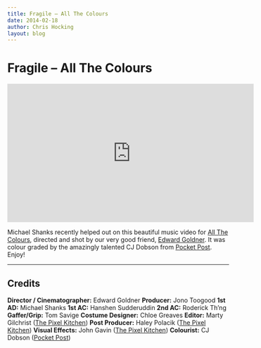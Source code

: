 ```yaml
---
title: Fragile – All The Colours
date: 2014-02-18
author: Chris Hocking
layout: blog
---
```

# Fragile – All The Colours

<iframe width="560" height="315" src="https://www.youtube-nocookie.com/embed/chA8-cClxt0?si=CO2qaNSu1hjY7uha" title="YouTube video player" frameborder="0" allow="accelerometer; autoplay; clipboard-write; encrypted-media; gyroscope; picture-in-picture; web-share" referrerpolicy="strict-origin-when-cross-origin" allowfullscreen></iframe>

Michael Shanks recently helped out on this beautiful music video for [All The Colours](http://allthecolours.bandcamp.com), directed and shot by our very good friend, [Edward Goldner](http://www.edwardgoldner.com/). It was colour graded by the amazingly talented CJ Dobson from [Pocket Post](http://www.pocket-post.com). Enjoy!

---

## Credits

**Director / Cinematographer:** Edward Goldner
**Producer:** Jono Toogood
**1st AD:** Michael Shanks
**1st AC:** Hanshen Sudderuddin
**2nd AC:** Roderick Th’ng
**Gaffer/Grip:** Tom Savige
**Costume Designer:** Chloe Greaves
**Editor:** Marty Gilchrist ([The Pixel Kitchen](http://www.thepixelkitchen.com))
**Post Producer:** Haley Polacik ([The Pixel Kitchen](http://www.thepixelkitchen.com))
**Visual Effects:** John Gavin ([The Pixel Kitchen](http://www.thepixelkitchen.com))
**Colourist:** CJ Dobson ([Pocket Post](http://www.pocket-post.com))
